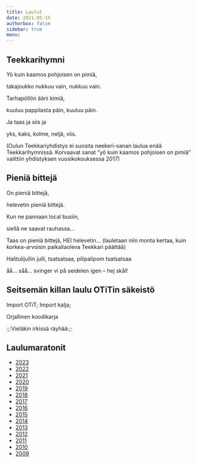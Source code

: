 ```yaml
---
title: Laulut
date: 2021-05-15
authorbox: false
sidebar: true
menu:
---
```


## Teekkarihymni
Yö kuin kaamos pohjoisen on pimiä,

takajoukko nukkuu vain, nukkuu vain.

Tarhapöllön ääni kimiä,

kuuluu pappilasta päin, kuuluu päin.

Ja taas ja siis ja

yks, kaks, kolme, neljä, viis.

(Oulun Teekkariyhdistys ei suosita neekeri-sanan laulua enää Teekkarihymnissä. Korvaavat sanat ”yö kuin kaamos pohjoisen on pimiä” valittiin yhdistyksen vuosikokouksessa 2017)

## Pieniä bittejä
On pieniä bittejä,

helevetin pieniä bittejä.

Kun ne pannaan local busiin,

siellä ne saavat rauhassa…

Taas on pieniä bittejä, HEI helevetin… (lauletaan niin monta kertaa, kuin korkea-arvoisin paikallaoleva Teekkari päättää)

Halitulijullin julli, tsatsatsaa, pilipalipom tsatsatsaa

åå… såå… svinger vi på seidelen igen – hej skål!

## Seitsemän killan laulu OTiTin säkeistö  
Import OTiT; Import kalja;  

Orjallinen koodikarja  

:;:Vieläkin irkissä räyhää:;:

## Laulumaratonit
- [2023](./laulumaraton2023)
- [2022](./laulumaraton2022)
- [2021](./laulumaraton2021)
- [2020](./laulumaraton2020)
- [2019](./laulumaraton2019)
- [2018](./laulumaraton2018)
- [2017](./laulumaraton2017)
- [2016](./laulumaraton2016)
- [2015](./laulumaraton2015)
- [2014](./laulumaraton2014)
- [2013](./laulumaraton2013)
- [2012](./laulumaraton2012)
- [2011](./laulumaraton2011)
- [2010](./laulumaraton2010)
- [2009](./laulumaraton2009)
